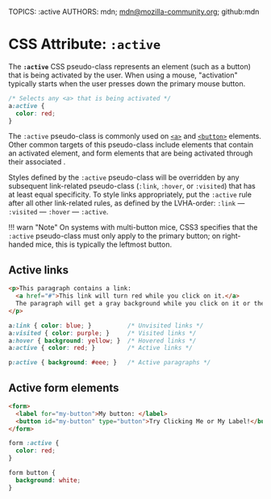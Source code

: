 TOPICS: :active
AUTHORS: mdn; mdn@mozilla-community.org; github:mdn

# CSS Attribute: `:active`

The **`:active`** CSS pseudo-class represents an element (such as a button) that is being activated
by the user. When using a mouse, "activation" typically starts when the user presses down the
primary mouse button.

```css
/* Selects any <a> that is being activated */
a:active {
  color: red;
}
```

The `:active` pseudo-class is commonly used on [`<a>`](/en/webfrontend/<a>) and [`<button>`](/en/webfrontend/<button>)
elements. Other common targets of this pseudo-class include elements that contain an activated element,
and form elements that are being activated through their associated [<label>](/en/webfrontend/<label>).

Styles defined by the `:active` pseudo-class will be overridden by any subsequent link-related
pseudo-class (`:link`, `:hover`, or `:visited`) that has at least equal specificity. To style links
appropriately, put the `:active` rule after all other link-related rules, as defined by the LVHA-order:
`:link` — `:visited` — `:hover` — `:active`.

!!! warn "Note"
    On systems with multi-button mice, CSS3 specifies that the `:active` pseudo-class must only
    apply to the primary button; on right-handed mice, this is typically the leftmost button.

## Active links

```html
<p>This paragraph contains a link:
  <a href="#">This link will turn red while you click on it.</a>
  The paragraph will get a gray background while you click on it or the link.
</p>
```

```css
a:link { color: blue; }          /* Unvisited links */
a:visited { color: purple; }     /* Visited links */
a:hover { background: yellow; }  /* Hovered links */
a:active { color: red; }         /* Active links */

p:active { background: #eee; }   /* Active paragraphs */
```

## Active form elements

```html
<form>
  <label for="my-button">My button: </label>
  <button id="my-button" type="button">Try Clicking Me or My Label!</button>
</form>
```

```css
form :active {
  color: red;
}

form button {
  background: white;
}
```
